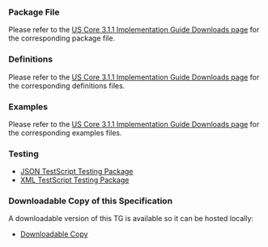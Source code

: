 
### Package File

Please refer to the [US Core 3.1.1 Implementation Guide Downloads page](http://hl7.org/fhir/us/core/STU3.1.1/downloads.html) for the corresponding package file.

### Definitions

Please refer to the [US Core 3.1.1 Implementation Guide Downloads page](http://hl7.org/fhir/us/core/STU3.1.1/downloads.html) for the corresponding definitions files.

### Examples

Please refer to the [US Core 3.1.1 Implementation Guide Downloads page](http://hl7.org/fhir/us/core/STU3.1.1/downloads.html) for the corresponding examples files.

### Testing

* [JSON TestScript Testing Package](r4-hl7.fhir.us.core-tg.json.zip)
* [XML TestScript Testing Package](r4-hl7.fhir.us.core-tg.xml.zip)

### Downloadable Copy of this Specification

A downloadable version of this TG is available so it can be hosted locally:

* [Downloadable Copy](full-ig.zip)
